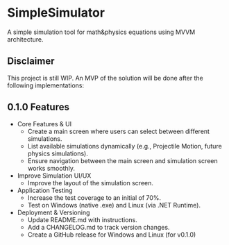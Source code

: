 # SimpleSimulator
A simple simulation tool for math&physics equations using MVVM architecture. 

## Disclaimer

This project is still WIP. An MVP of the solution will be done after the following implementations: 

## 0.1.0 Features

- Core Features & UI 
    - Create a main screen where users can select between different simulations.
    - List available simulations dynamically (e.g., Projectile Motion, future physics simulations).
    - Ensure navigation between the main screen and simulation screen works smoothly.
- Improve Simulation UI/UX
    - Improve the layout of the simulation screen.
- Application Testing
    - Increase the test coverage to an initial of 70%.
    - Test on Windows (native .exe) and Linux (via .NET Runtime).
- Deployment & Versioning
    - Update README.md with instructions. 
    - Add a CHANGELOG.md to track version changes. 
    - Create a GitHub release for Windows and Linux (for v0.1.0)
